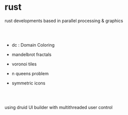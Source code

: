 # rust
<!DOCTYPE HTML PUBLIC "-//W3C//DTD HTML 4.0 Transitional//EN">
<HTML>
<HEAD>
	<META HTTP-EQUIV="CONTENT-TYPE" CONTENT="text/html; charset=utf-8">

</HEAD>
<BODY LANG="en" DIR="LTR">
<P>rust developments based in parallel processing &amp; graphics</P>
<P><BR><BR>
</P>
<UL>
	<LI><P>dc : Domain Coloring</P>
	<LI><P>mandelbrot fractals</P>
	<LI><P>voronoi tiles</P>
	<LI><P>n queens problem</P>
	<LI><P>symmetric icons 
	</P>
</UL>
<P><BR><BR>
</P>
<P>using druid UI builder with multithreaded user control</P>
<P STYLE="margin-bottom: 0in"><BR>
</P>
</BODY>
</HTML>
